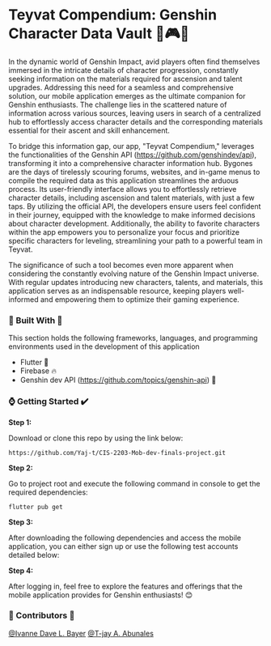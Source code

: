 <!-- ABOUT THE PROJECT -->
# Teyvat Compendium: Genshin Character Data Vault 👾🎮👾

In the dynamic world of Genshin Impact, avid players often find themselves immersed in the intricate details of character progression, constantly seeking information on the materials required for ascension and talent upgrades. Addressing this need for a seamless and comprehensive solution, our mobile application emerges as the ultimate companion for Genshin enthusiasts. The challenge lies in the scattered nature of information across various sources, leaving users in search of a centralized hub to effortlessly access character details and the corresponding materials essential for their ascent and skill enhancement.

To bridge this information gap, our app, "Teyvat Compendium," leverages the functionalities of the Genshin API (https://github.com/genshindev/api), transforming it into a comprehensive character information hub. Bygones are the days of tirelessly scouring forums, websites, and in-game menus to compile the required data as this application streamlines the arduous process. Its user-friendly interface allows you to effortlessly retrieve character details, including ascension and talent materials, with just a few taps. By utilizing the official API, the developers ensure users feel confident in their journey, equipped with the knowledge to make informed decisions about character development. Additionally, the ability to favorite characters within the app empowers you to personalize your focus and prioritize specific characters for leveling, streamlining your path to a powerful team in Teyvat.

The significance of such a tool becomes even more apparent when considering the constantly evolving nature of the Genshin Impact universe. With regular updates introducing new characters, talents, and materials, this application serves as an indispensable resource, keeping players well-informed and empowering them to optimize their gaming experience. 

### 🔨 Built With 🔧

This section holds the following frameworks, languages, and programming environments used in the development of this application

* Flutter 🐤
* Firebase 🔥
* Genshin dev API (https://github.com/topics/genshin-api) 💎

### ⌚ Getting Started ✔️

**Step 1:**

Download or clone this repo by using the link below:

```
https://github.com/Yaj-t/CIS-2203-Mob-dev-finals-project.git
```

**Step 2:**

Go to project root and execute the following command in console to get the required dependencies: 

```
flutter pub get 
```

**Step 3:**

After downloading the following dependencies and access the mobile application, you can either sign up or use the following test accounts detailed below: 

**Step 4:**

After logging in, feel free to explore the features and offerings that the mobile application provides for Genshin enthusiasts! 😊

### 🙋 Contributors 🙇

[@Ivanne Dave L. Bayer](https://github.com/h4wks123)
[@T-jay A. Abunales](https://github.com/Yaj-t)

